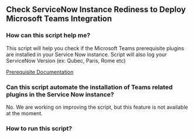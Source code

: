 ## Check ServiceNow Instance Rediness to Deploy Microsoft Teams Integration 

### How can this script help me?
This script will help you check if the Microsoft Teams prerequisite plugins are installed in your Service Now instance.
Script will also log your ServiceNow Version (ex: Qubec, Paris, Rome etc)

[Prerequisite Documentation](https://community.servicenow.com/community?id=community_article&sys_id=64e084bb1b2f2090ed6c9979b04bcbc7&view_source=featuredList#teamsinstall)

### Can this script automate the installation of Teams related plugins in the Service Now instance?
No. We are working on improving the script, but this feature is not available at the moment. 

### How to run this script?

